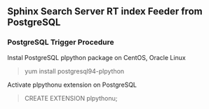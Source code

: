 ## Sphinx Search Server RT index Feeder from PostgreSQL 


### PostgreSQL Trigger Procedure

Instal PostgreSQL plpython package on CentOS, Oracle Linux
> yum install postgresql94-plpython

Activate plpythonu extension on PostgreSQL
> CREATE EXTENSION plpythonu;
